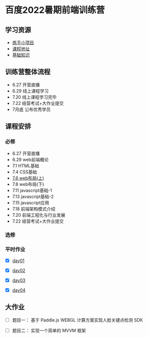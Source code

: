 # 百度2022暑期前端训练营

## 学习资源
* [练手小项目](https://github.com/webmooc/webmooc-practice)
* [课程地址](http://bit.baidu.com/index?column=1)
* [基础知识](https://developer.mozilla.org/zh-CN/docs/Learn/Getting_started_with_the_web)

## 训练营整体流程
* 6.27 开营直播
* 6.29 线上课程学习
* 7.20 线上课程学习完毕
* 7.22 结营考试+大作业提交
* 7月底 公布优秀学员

## 课程安排

### 必修

* 6.27 开营直播
* 6.29 web前端概论
* 7.1 HTML基础
* 7.4 CSS基础
* [7.6 web布局(上)](/coding/javascript/baidu-summer-2022/web-layout.md)
* 7.8 web布局(下)
* 7.11 javascript基础-1
* 7.13 javascript基础-2
* 7.15 javascript应用
* 7.18 前端架构模式介绍
* 7.20 前端工程化与行业发展
* 7.22 结营考试+大作业提交

### 选修

### 平时作业

* [x] [day01](/coding/javascript/baidu-summer-2022/day-6-29/)
* [x] [day02](/coding/javascript/baidu-summer-2022/day-7-01/)
* [x] [day03](/coding/javascript/baidu-summer-2022/day-7-04/)
* [x] [day04](/coding/javascript/baidu-summer-2022/day-7-06/)


## 大作业

* [ ] 题目一： 基于 Paddle.js WEBGL 计算方案实现人脸关键点检测 SDK
* [ ] 题目二： 实现一个简单的 MVVM 框架



